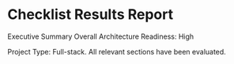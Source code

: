 # Checklist Results Report
Executive Summary
Overall Architecture Readiness: High

Project Type: Full-stack. All relevant sections have been evaluated.